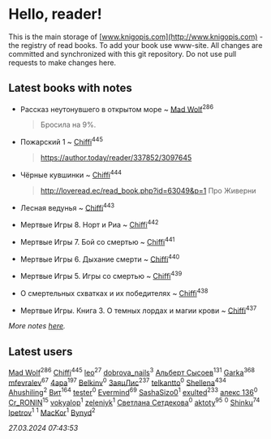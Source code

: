 # Hello, reader!
This is the main storage of [www.knigopis.com](http://www.knigopis.com) - the registry of read books.
To add your book use www-site. All changes are committed and synchronized with this git repository.
Do not use pull requests to make changes here.


## Latest books with notes
* Рассказ неутонувшего в открытом море ~ [Mad Wolf](users/947/94738840-vkontakte)<sup>286</sup>
    > Бросила на 9%.

* Пожарский 1 ~ [Chiffi](users/105/105831994080785626680-google)<sup>445</sup>
    > https://author.today/reader/337852/3097645

* Чёрные кувшинки ~ [Chiffi](users/105/105831994080785626680-google)<sup>444</sup>
    > http://loveread.ec/read_book.php?id=63049&p=1
    > Про Живерни

* Лесная ведунья ~ [Chiffi](users/105/105831994080785626680-google)<sup>443</sup>

* Мертвые Игры 8. Норт и Риа ~ [Chiffi](users/105/105831994080785626680-google)<sup>442</sup>

* Мертвые Игры 7. Бой со смертью ~ [Chiffi](users/105/105831994080785626680-google)<sup>441</sup>

* Мертвые Игры 6. Дыхание смерти ~ [Chiffi](users/105/105831994080785626680-google)<sup>440</sup>

* Мертвые Игры 5. Игры со смертью ~ [Chiffi](users/105/105831994080785626680-google)<sup>439</sup>

* О смертельных схватках и их победителях ~ [Chiffi](users/105/105831994080785626680-google)<sup>438</sup>

* Мертвые Игры. Книга 3. О темных лордах и магии крови ~ [Chiffi](users/105/105831994080785626680-google)<sup>437</sup>


_More notes [here](latest_books_with_notes.md)._


## Latest users
[Mad Wolf](users/947/94738840-vkontakte)<sup>286</sup> 
[Chiffi](users/105/105831994080785626680-google)<sup>445</sup> 
[leo](users/106/106915386474260202605-google)<sup>27</sup> 
[dobrova_nails](users/606/6069210-vkontakte)<sup>3</sup> 
[Альберт Сысоев](users/474/47446642-vkontakte)<sup>131</sup> 
[Garka](users/115/115753719718250012620-google)<sup>368</sup> 
[mfevralev](users/140/140966150-vkontakte)<sup>67</sup> 
[4apa](users/117/117392596378069249667-google)<sup>197</sup> 
[Belkinv](users/117/117655821011958723100-google)<sup>0</sup> 
[ЗаяцЛис](users/112/112388384595246311466-google)<sup>237</sup> 
[telkantto](users/105/105132765868492364316-google)<sup>0</sup> 
[Shellena](users/134/13413591548892934957-mailru)<sup>434</sup> 
[Ahushiling](users/116/116407812532669338806-google)<sup>2</sup> 
[Вит](users/300/300273923-vkontakte)<sup>164</sup> 
[tester](users/116/116424012935321035501-google)<sup>0</sup> 
[Evermind](users/302/302928912-vkontakte)<sup>69</sup> 
[SashaSizo0](users/117/117932212421048968285-google)<sup>1</sup> 
[exulted](users/100/100599204551896265722-google)<sup>233</sup> 
[алекс 136](users/184/18475011-vkontakte)<sup>0</sup> 
[Cr_RONIN](users/112/112090473416384685204-google)<sup>15</sup> 
[vokyalop](users/320/32096418-yandex)<sup>1</sup> 
[zeleniyk](users/196/19644235-vkontakte)<sup>1</sup> 
[Светлана Сетдекова](users/158/15877369199589457581-mailru)<sup>0</sup> 
[aktoty](users/275/275766107-vkontakte)<sup>95</sup> 
[](users/113/113821158776347521407-google)<sup>0</sup> 
[Shinku](users/109/109176126475581739292-google)<sup>74</sup> 
[lpetrov](users/117/117840259784706659154-google)<sup>1</sup> 
[](users/103/103456291402547350560-google)<sup>1</sup> 
[MacKor](users/110/110996617505160240010-google)<sup>1</sup> 
[Bynyd](users/114/114466008310968989620-google)<sup>2</sup> 


_27.03.2024 07:43:53_
